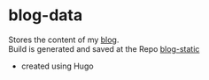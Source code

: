# blog-data

Stores the content of my [blog](https://abhinavvp.com/).   
Build is generated and saved at the Repo [blog-static](https://github.com/abhi12123/blog-static)

- created using Hugo 
